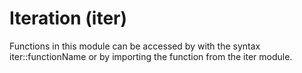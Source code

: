# Iteration (iter)
Functions in this module can be accessed by with the syntax iter::functionName or by importing the function from the iter module.